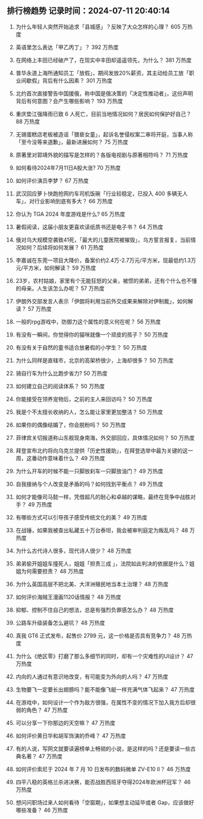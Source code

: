 
## 排行榜趋势 记录时间：2024-07-11 20:40:14
  
  1. 为什么年轻人突然开始追求「县城感」？反映了大众怎样的心理？ 605 万热度
    
  2. 英语里怎么表达「甲乙丙丁」？ 392 万热度
    
  3. 在网络上丰田已经破产了，在现实中丰田却遥遥领先，为什么？ 381 万热度
    
  4. 普华永道上海所通知员工「放假」，期间发放20%薪资，其主动给员工放「职业间歇假」背后有什么因素？ 301 万热度
    
  5. 北约首次直接警告中国援俄，称中国是俄决策的「决定性推动者」，这份声明背后有何意图？会产生哪些影响？ 193 万热度
    
  6. 重庆垫江强降雨已致 6 人死亡，目前当地情况如何？居民如何保护好自己？ 88 万热度
    
  7. 无锡蛋糕店老板被造谣「猥亵女童」，起诉名誉侵权案二审将开庭，当事人称「至今没等来道歉」，最新进展如何？ 75 万热度
    
  8. 原著里对郭靖外貌的描写是怎样的？各版电视剧与原著相符吗？ 71 万热度
    
  9. 如何看待2024年7月11日A股大涨? 70 万热度
    
  10. 如何评价演员李梦？ 67 万热度
    
  11. 武汉回应萝卜快跑抢网约车司机饭碗「行业较稳定，已投入 400 多辆无人车」，对行业影响到底有多大？ 66 万热度
    
  12. 你认为 TGA 2024 年度游戏是什么? 65 万热度
    
  13. 暑假阅读，这届小朋友更喜欢读纸质书还是电子书？ 64 万热度
    
  14. 俄对乌大规模空袭致41死，「最大的儿童医院被摧毁」，乌方誓言报复，当前情况如何？后续将如何发展？ 61 万热度
    
  15. 李嘉诚在东莞一项目大降价，备案价约2.4万-2.7万元/平方米，现最低约1.3万元/平方米，如何解读？ 59 万热度
    
  16. 23岁，农村姑娘，家里有个无能狂怒的父亲，被惯的弟弟，还有个什么也不懂的母亲。人生该怎么办呢？ 57 万热度
    
  17. 伊朗外交部发言人表示「伊朗将利用当前外交成果来解除对伊制裁」，如何解读？ 57 万热度
    
  18. 一般的rpg游戏中，防御力这个属性的意义何在呢？ 56 万热度
    
  19. 有没有一瞬间，你觉得你的猫咪就像一个顽皮的孩子？ 50 万热度
    
  20. 有没有关于自然的童书适合放暑假的小学生？ 50 万热度
    
  21. 为什么同样是直辖市，北京的高架桥很少，上海却很多？ 50 万热度
    
  22. 骑自行车为什么比跑步省力? 50 万热度
    
  23. 如何建立自己的阅读体系？ 50 万热度
    
  24. 你能接受在领养宠物后，之前的主人来回访吗？ 50 万热度
    
  25. 我是个不太擅长收纳的人，怎么能让家里更加整洁？ 50 万热度
    
  26. 如果你的偶像结婚了，你会脱粉吗？ 50 万热度
    
  27. 菲律宾关切报道称山东舰现身南海，外交部回应，具体情况如何？ 50 万热度
    
  28. 拜登宣布北约将向乌克兰提供「历史性援助」，在拜登选举中最为关键的这一周，这番动作意味着什么？ 49 万热度
    
  29. 为什么开车的时候不能一只脚放刹车一只脚放油门？ 49 万热度
    
  30. 自我接纳与个人改变是矛盾的吗？如何找到平衡点？ 49 万热度
    
  31. 如何才能像司马懿一样，凭借超凡的耐心和卓越的谋略，最终在竞争中战胜对手？ 49 万热度
    
  32. 有哪些方式可以引导孩子感受传统文化的美？ 49 万热度
    
  33. 在战锤，如果我被查出私藏五十万台泰坦，我会被审判庭定为叛乱吗？ 48 万热度
    
  34. 为什么古代诗人很多，现代诗人很少？ 48 万热度
    
  35. 弟弟偷开姐姐车撞死人，姐姐「担责三成 」，法院如此判决的依据是什么？姐姐为何需要担责？ 48 万热度
    
  36. 为什么英国高层不把北美、大洋洲殖民地当本土治理？ 48 万热度
    
  37. 如何评价海贼王漫画1120话情报？ 48 万热度
    
  38. 抑郁、控制不住自己的想法，总是有强烈负罪感怎么办？ 48 万热度
    
  39. 公路车升级装备怎么避坑？ 48 万热度
    
  40. 真我 GT6 正式发布，起售价 2799 元，这一价格是否具有竞争力？ 48 万热度
    
  41. 为什么《绝区零》打磨了那么多细节的同时，却有一个灾难性的UI设计？ 47 万热度
    
  42. 内向的人通过有意识地改变，有可能变为外向的人吗？ 47 万热度
    
  43. 生物要飞一定要长出翅膀吗？能不能像飞艇一样充满气体飞起来？ 47 万热度
    
  44. 在游戏中，如何设计一个作为敌方很强，在属性不变的情况下加入我方后却很弱的角色？ 47 万热度
    
  45. 可以分享一下你那边的天空嘛？ 47 万热度
    
  46. 如何评价黄日华和胡军饰演的乔峰？ 47 万热度
    
  47. 有的人说，写网文就要读遍榜单上畅销的小说，是这样的吗？还是要读一些古典名著？ 47 万热度
    
  48. 如何评价索尼于 2024 年 7 月 10 日发布的数码微单 ZV-E10 II？ 46 万热度
    
  49. 四平八稳的英格兰杀进决赛，能否战胜西班牙夺得2024年欧洲杯冠军？ 46 万热度
    
  50. 想问问职场过来人如何看待「空窗期」，如果想主动延毕或者 Gap，应该做好哪些准备？ 46 万热度
    